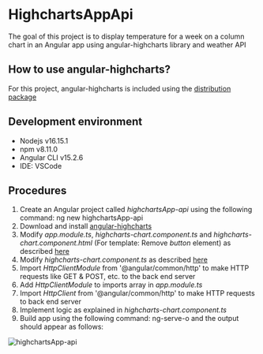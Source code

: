 # HighchartsAppApi

The goal of this project is to display temperature for a week on a column chart in an Angular app using angular-highcharts library and weather API

## How to use angular-highcharts?

For this project, angular-highcharts is included using the [distribution package](https://www.npmjs.com/package/angular-highcharts)

## Development environment

- Nodejs v16.15.1
- npm v8.11.0
- Angular CLI v15.2.6
- IDE: VSCode

## Procedures

1. Create an Angular project called _highchartsApp-api_ using the following command: ng new highchartsApp-api
2. Download and install [angular-highcharts](https://www.npmjs.com/package/angular-highcharts)
3. Modify _app.module.ts_, _highcharts-chart.component.ts_ and _highcharts-chart.component.html_ (For template: Remove _button_ element) as described [here](https://www.npmjs.com/package/angular-highcharts)
4. Modify _highcharts-chart.component.ts_ as described [here](https://www.tutorialspoint.com/angular_highcharts/angular_highcharts_combinations_column.htm)
5. Import _HttpClientModule_ from '@angular/common/http' to make HTTP requests like GET & POST, etc. to the back end server
6. Add _HttpClientModule_ to imports array in _app.module.ts_
7. Import _HttpClient_ from '@angular/common/http' to make HTTP requests to back end server
8. Implement logic as explained in _highcharts-chart.component.ts_
8. Build app using the following command: ng-serve-o and the output should appear as follows:

![highchartsApp-api](https://user-images.githubusercontent.com/41340307/232491580-01095df9-91d7-4d8b-bb68-54b922d25cfc.PNG)
